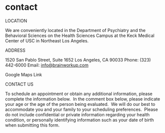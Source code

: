 # contact

LOCATION

We are conveniently located in the Department of Psychiatry and the Behavioral Sciences on the Health Sciences Campus at the Keck Medical Center of USC in Northeast Los Angeles.

ADDRESS

1520 San Pablo Street, Suite 1652
Los Angeles, CA 90033
Phone: (323) 442-6000
Email: info@brainworkup.com

Google Maps Link

CONTACT US

To schedule an appointment or obtain any additional information, please complete the information below.  In the comment box below, please indicate your age or the age of the person being evaluated.  We will do our best to accommodate you and your family to your scheduling preferences.  Please do not include confidential or private information regarding your health condition, or personally identifying information such as your date of birth when submitting this form.